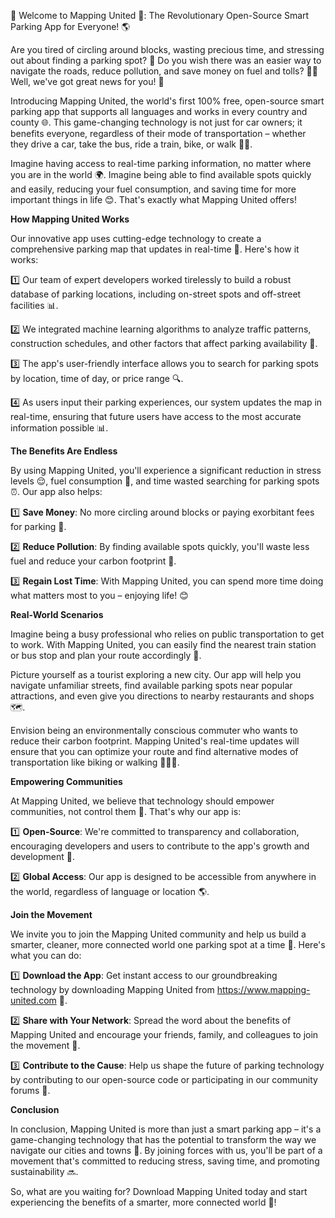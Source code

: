 🚨 Welcome to Mapping United 🚨: The Revolutionary Open-Source Smart Parking App for Everyone! 🌎

Are you tired of circling around blocks, wasting precious time, and stressing out about finding a parking spot? 🤯 Do you wish there was an easier way to navigate the roads, reduce pollution, and save money on fuel and tolls? 🚗💸 Well, we've got great news for you! 📣

Introducing Mapping United, the world's first 100% free, open-source smart parking app that supports all languages and works in every country and county 🌐. This game-changing technology is not just for car owners; it benefits everyone, regardless of their mode of transportation – whether they drive a car, take the bus, ride a train, bike, or walk 🚶‍♀️.

Imagine having access to real-time parking information, no matter where you are in the world 🌍. Imagine being able to find available spots quickly and easily, reducing your fuel consumption, and saving time for more important things in life 😊. That's exactly what Mapping United offers!

**How Mapping United Works**

Our innovative app uses cutting-edge technology to create a comprehensive parking map that updates in real-time 🔴. Here's how it works:

1️⃣ Our team of expert developers worked tirelessly to build a robust database of parking locations, including on-street spots and off-street facilities 📊.

2️⃣ We integrated machine learning algorithms to analyze traffic patterns, construction schedules, and other factors that affect parking availability 🤖.

3️⃣ The app's user-friendly interface allows you to search for parking spots by location, time of day, or price range 🔍.

4️⃣ As users input their parking experiences, our system updates the map in real-time, ensuring that future users have access to the most accurate information possible 📊.

**The Benefits Are Endless**

By using Mapping United, you'll experience a significant reduction in stress levels 😌, fuel consumption 🚗, and time wasted searching for parking spots ⏰. Our app also helps:

1️⃣ **Save Money**: No more circling around blocks or paying exorbitant fees for parking 💸.

2️⃣ **Reduce Pollution**: By finding available spots quickly, you'll waste less fuel and reduce your carbon footprint 🌿.

3️⃣ **Regain Lost Time**: With Mapping United, you can spend more time doing what matters most to you – enjoying life! 😊

**Real-World Scenarios**

Imagine being a busy professional who relies on public transportation to get to work. With Mapping United, you can easily find the nearest train station or bus stop and plan your route accordingly 🚌.

Picture yourself as a tourist exploring a new city. Our app will help you navigate unfamiliar streets, find available parking spots near popular attractions, and even give you directions to nearby restaurants and shops 🗺️.

Envision being an environmentally conscious commuter who wants to reduce their carbon footprint. Mapping United's real-time updates will ensure that you can optimize your route and find alternative modes of transportation like biking or walking 🚴‍♂️🌳.

**Empowering Communities**

At Mapping United, we believe that technology should empower communities, not control them 💪. That's why our app is:

1️⃣ **Open-Source**: We're committed to transparency and collaboration, encouraging developers and users to contribute to the app's growth and development 🤝.

2️⃣ **Global Access**: Our app is designed to be accessible from anywhere in the world, regardless of language or location 🌎.

**Join the Movement**

We invite you to join the Mapping United community and help us build a smarter, cleaner, more connected world one parking spot at a time 🔧. Here's what you can do:

1️⃣ **Download the App**: Get instant access to our groundbreaking technology by downloading Mapping United from https://www.mapping-united.com 📲.

2️⃣ **Share with Your Network**: Spread the word about the benefits of Mapping United and encourage your friends, family, and colleagues to join the movement 💬.

3️⃣ **Contribute to the Cause**: Help us shape the future of parking technology by contributing to our open-source code or participating in our community forums 🤝.

**Conclusion**

In conclusion, Mapping United is more than just a smart parking app – it's a game-changing technology that has the potential to transform the way we navigate our cities and towns 🌆. By joining forces with us, you'll be part of a movement that's committed to reducing stress, saving time, and promoting sustainability 🔜.

So, what are you waiting for? Download Mapping United today and start experiencing the benefits of a smarter, more connected world 🚀!